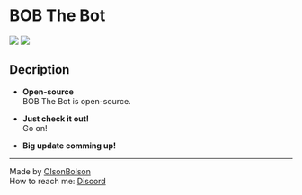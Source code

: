 # BOB The Bot
![](https://img.shields.io/github/license/OlsonBolson-dev/BOB-The-Bot)
![](https://img.shields.io/github/last-commit/OlsonBolson-dev/BOB-The-Bot)

## Decription

- **Open-source** <br>
BOB The Bot is open-source.

- **Just check it out!** <br>
Go on!

- **Big update comming up!** <br>

***
Made by [OlsonBolson](https://github.com/OlsonBolson-dev) <br> 
How to reach me: [Discord](https://discord.com/users/444131047316389888)
